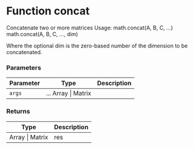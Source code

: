 # Function concat

Concatenate two or more matrices
Usage:
    math.concat(A, B, C, ...)
    math.concat(A, B, C, ..., dim)

Where the optional dim is the zero-based number of the dimension to be
concatenated.


### Parameters

Parameter | Type | Description
--------- | ---- | -----------
`args` | ... Array &#124; Matrix | 

### Returns

Type | Description
---- | -----------
Array &#124; Matrix | res




<!-- Note: This file is automatically generated from source code comments. Changes made in this file will be overridden. -->
